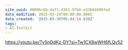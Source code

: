 ```yaml
---
site_uuid: 08096c6b-daf1-4361-97b0-e33b6d490fed
date_modified: 2025-03-24T00:00:00.000Z
date_created: '2025-03-30T05:44:14.830Z'
tags:
- AI-Toolkit
---
```






https://youtu.be/TySnDdKz-DY?si=Tw1CX8wWH6fLQv52